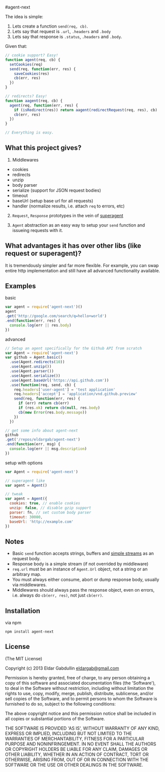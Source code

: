 #agent-next

The idea is simple:

  1. Lets create a function `send(req, cb)`.
  2. Lets say that request is `.url`, `.headers` and `.body`
  3. Lets say that response is `.status`, `.headers` and `.body`.

Given that:

```javascript
// cookie support? Easy!
function agent(req, cb) {
  setCookies(req)
  send(req, function(err, res) {
    saveCookies(res)
    cb(err, res)
  })
}

// redirects? Easy!
function aagent(req, cb) {
  agent(req, function(err, res) {
    if (isRedirect(res)) return aagent(redirectRequest(req, res), cb)
    cb(err, res)
  })
}

// Everything is easy.
```

## What this project gives?

1) Middlewares

  * cookies
  * redirects
  * unzip
  * body parser
  * serialize (support for JSON request bodies)
  * timeout
  * baseUrl (setup base url for all requests)
  * handler (normalize results, i.e. attach `req` to errors, etc)

2) `Request`, `Response` prototypes in the vein of [superagent](https://github.com/visionmedia/superagent)

3) `Agent` abstraction as an easy way to setup your `send` function and issueing requests with it.

## What advantages it has over other libs (like request or superagent)?

It is tremendously simpler and far more flexible.
For example, you can swap entire http implementation and still have
all advanced functionality available.

## Examples

basic

```javascript
var agent = require('agent-next')()
agent
.get('http://google.com/search/q=hello+world')
.end(function(err, res) {
  console.log(err || res.body)
})
```

advanced

```javascript
// Setup an agent specifically for the Github API from scratch
var Agent = require('agent-next')
var github = Agent.basic()
  .use(Agent.redirects(10))
  .use(Agent.unzip())
  .use(Agent.parser())
  .use(Agent.serialize())
  .use(Agent.baseUrl('https://api.github.com'))
  .use(function(req, send, cb) {
    req.headers['user-agent'] = 'test application'
    req.headers['accept'] = 'application/vnd.github.preview'
    send(req, function(err, res) {
      if (err) return cb(err)
      if (res.ok) return cb(null, res.body)
      cb(new Error(res.body.message))
    })
  })

// get some info about agent-next
github
.get('/repos/eldargab/agent-next')
.end(function(err, msg) {
  console.log(err || msg.description)
})
```

setup with options

```javascript
var Agent = require('agent-next')

// superagent like
var agent = Agent()

// tweak
var agent = Agent({
  cookies: true, // enable cookies
  unzip: false, // disable gzip support
  parser: fn, // set custom body parser
  timeout: 30000,
  baseUrl: 'http://example.com'
})
```

## Notes

  * Basic `send` function accepts strings, buffers and
  [simple streams](https://github.com/eldargab/stream-simple)
  as an request body.
  * Response body is a simple stream (if not overrided by middleware)
  * `req.url` must be an instance of `Agent.Url` object, not a string or an arbitrary map.
  * You must always either consume, abort or dump response body, usually via middlewares.
  * Middlewares should always pass the response object, even on errors, i.e.
  always do `cb(err, res)`, not just `cb(err)`.

## Installation

via npm

```
npm install agent-next
```

## License

(The MIT License)

Copyright (c) 2013 Eldar Gabdullin <eldargab@gmail.com>

Permission is hereby granted, free of charge, to any person obtaining a copy of
this software and associated documentation files (the 'Software'), to deal in
the Software without restriction, including without limitation the rights to
use, copy, modify, merge, publish, distribute, sublicense, and/or sell copies of
the Software, and to permit persons to whom the Software is furnished to do so,
subject to the following conditions:

The above copyright notice and this permission notice shall be included in all
copies or substantial portions of the Software.

THE SOFTWARE IS PROVIDED 'AS IS', WITHOUT WARRANTY OF ANY KIND, EXPRESS OR
IMPLIED, INCLUDING BUT NOT LIMITED TO THE WARRANTIES OF MERCHANTABILITY, FITNESS
FOR A PARTICULAR PURPOSE AND NONINFRINGEMENT. IN NO EVENT SHALL THE AUTHORS OR
COPYRIGHT HOLDERS BE LIABLE FOR ANY CLAIM, DAMAGES OR OTHER LIABILITY, WHETHER
IN AN ACTION OF CONTRACT, TORT OR OTHERWISE, ARISING FROM, OUT OF OR IN
CONNECTION WITH THE SOFTWARE OR THE USE OR OTHER DEALINGS IN THE SOFTWARE.
